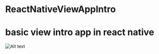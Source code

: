 # ReactNativeViewAppIntro
basic view intro app in react native
===================================


![Alt text](http://res.cloudinary.com/dcbi3quoh/image/upload/v1492886930/Screenshot_1492929456_wvyyfw.png "Start view")
